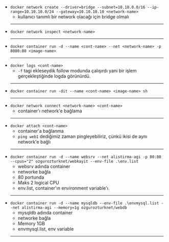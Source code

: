 - `docker network create --driver=bridge --subnet=10.10.0.0/16 --ip-range=10.10.10.0/24 --gateway=10.10.10.10 <network-name>`
  - kullanıcı tanımlı bir network olacağı için bridge olmalı
  ***
- `docker network inspect <network-name>`
  ***
- `docker container run -d --name <cont-name> --net <network-name> -p 8080:80 <image-name>`
  ***
- `docker logs <cont-name>`
  - `-f` tagi ekleseydik follow modunda çalışırdı yani bir işlem gerçekleştiğinde logda görünürdü.
  ***
- `docker container run -dit --name <cont-name> <image-name> sh`
  ***
- `docker network connect <network-name> <cont-name>`
  - container'ı network'e bağlama
  ***
- `docker attach <cont-name>`
  - container'a bağlanma
  - `ping web1` dediğimiz zaman pingleyebiliriz, çünkü ikisi de aynı network'e bağlı
  ***
- `docker container run -d --name websrv --net alistirma-agi -p 80:80 --cpus="2" ozgurozturknet/webkayit --env-file .\env.list`
  - websrv adında container
  - networke bağla
  - 80 portunda
  - Maks 2 logical CPU
  - env.list, container'ın environment variable'ı.
  ***
- `docker container run -d --name mysqldb --env-file .\envmysql.list --net alistirma-agi --memory=1g ozgurozturknet/webdb`
  - mysqldb adında container
  - networke bağla
  - Memory 1GB
  - envmysql.list, env variable
  ***
